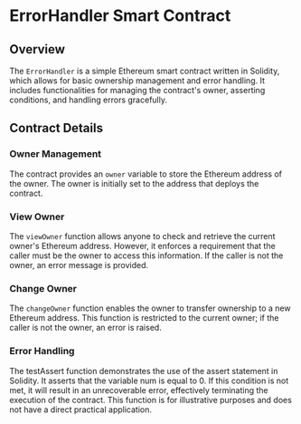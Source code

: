 # ErrorHandler Smart Contract

## Overview

The `ErrorHandler` is a simple Ethereum smart contract written in Solidity, which allows for basic ownership management and error handling. It includes functionalities for managing the contract's owner, asserting conditions, and handling errors gracefully.

## Contract Details

### Owner Management

The contract provides an `owner` variable to store the Ethereum address of the owner. The owner is initially set to the address that deploys the contract.

### View Owner

The `viewOwner` function allows anyone to check and retrieve the current owner's Ethereum address. However, it enforces a requirement that the caller must be the owner to access this information. If the caller is not the owner, an error message is provided.

### Change Owner

The `changeOwner` function enables the owner to transfer ownership to a new Ethereum address. This function is restricted to the current owner; if the caller is not the owner, an error is raised.

### Error Handling

The testAssert function demonstrates the use of the assert statement in Solidity. It asserts that the variable num is equal to 0. If this condition is not met, it will result in an unrecoverable error, effectively terminating the execution of the contract. This function is for illustrative purposes and does not have a direct practical application.
